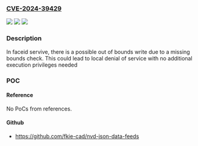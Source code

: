 ### [CVE-2024-39429](https://cve.mitre.org/cgi-bin/cvename.cgi?name=CVE-2024-39429)
![](https://img.shields.io/static/v1?label=Product&message=SC7731E%2FSC9832E%2FSC9863A%2FT310%2FT606%2FT612%2FT616%2FT610%2FT618&color=blue)
![](https://img.shields.io/static/v1?label=Version&message=%3D%20Android12%20&color=brighgreen)
![](https://img.shields.io/static/v1?label=Vulnerability&message=cwe-787%20Out-of-bounds%20Write&color=brighgreen)

### Description

In faceid servive, there is a possible out of bounds write due to a missing bounds check. This could lead to local denial of service with no additional execution privileges needed

### POC

#### Reference
No PoCs from references.

#### Github
- https://github.com/fkie-cad/nvd-json-data-feeds

